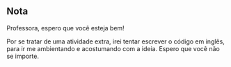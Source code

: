 ## Nota

Professora, espero que você esteja bem!

Por se tratar de uma atividade extra, irei tentar escrever o código em inglês, para ir me ambientando e acostumando com a ideia.
Espero que você não se importe.